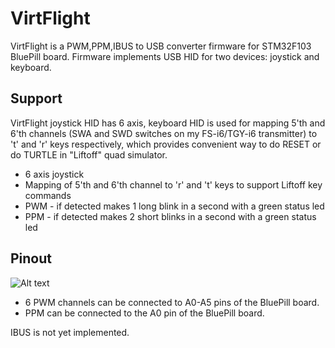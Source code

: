 # VirtFlight
VirtFlight is a PWM,PPM,IBUS to USB converter firmware for STM32F103 BluePill
board. Firmware implements USB HID for two devices: joystick and keyboard.

## Support
VirtFlight joystick HID has 6 axis, keyboard HID is used for mapping 5'th
and 6'th channels (SWA and SWD switches on my FS-i6/TGY-i6 transmitter) to
't' and 'r' keys respectively, which provides convenient way to
do RESET or do TURTLE in "Liftoff" quad simulator.

* 6 axis joystick
* Mapping of 5'th and 6'th channel to 'r' and 't' keys to support
  Liftoff key commands
* PWM - if detected makes 1 long blink in a second with a green status led
* PPM - if detected makes 2 short blinks in a second with a green status led

## Pinout

![Alt text](https://i.imgur.com/ucgJGEs.jpg)

* 6 PWM channels can be connected to A0-A5 pins of the BluePill board.
* PPM can be connected to the A0 pin of the BluePill board.

IBUS is not yet implemented.
